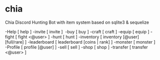 # chia
Chia Discord Hunting Bot with item system based on sqlite3 & sequelize

-Help [ help ]
-invite [ invite ]
​
-buy [ buy <item> ]
-craft [ craft <item> ]
-equip [ equip <item> ]
-fight [ fight <@user> ]
-hunt [ hunt ]
-inventory [ inventory [@user] [full/rare] ]
-leaderboard [ leaderboard [coins | rank] ]
-monster [ monster ]
-Profile [ profile [@user] ]
-sell [ sell <item> ]
-shop [ shop ]
-transfer [ transfer <@user> <amount> ]
